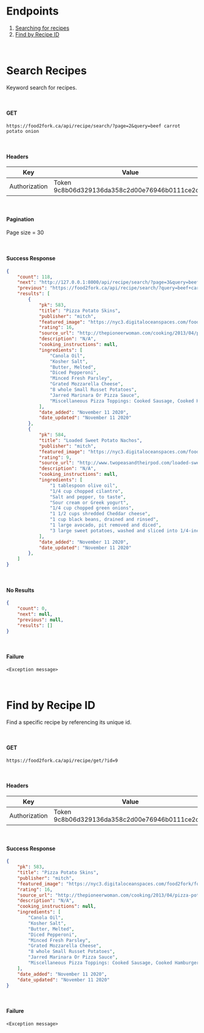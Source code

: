 # Endpoints
1. [Searching for recipes](#Search-Recipes)
1. [Find by Recipe ID](#Find-by-Recipe-ID)

<br>

# Search Recipes
Keyword search for recipes.

<br>

#### GET 
```
https://food2fork.ca/api/recipe/search/?page=2&query=beef carrot potato onion
```

<br>

#### Headers
| Key | Value |
|-----|-------|
| Authorization | Token 9c8b06d329136da358c2d00e76946b0111ce2c48|

<br>

#### Pagination
Page size = 30

<br>

#### Success Response
```json
{
    "count": 118,
    "next": "http://127.0.0.1:8000/api/recipe/search/?page=3&query=beef+carrot+potato+onion",
    "previous": "https://food2fork.ca/api/recipe/search/?query=beef+carrot+potato+onion",
    "results": [
        {
            "pk": 583,
            "title": "Pizza Potato Skins",
            "publisher": "mitch",
            "featured_image": "https://nyc3.digitaloceanspaces.com/food2fork/food2fork-static/featured_images/583/featured_image.png",
            "rating": 16,
            "source_url": "http://thepioneerwoman.com/cooking/2013/04/pizza-potato-skins/",
            "description": "N/A",
            "cooking_instructions": null,
            "ingredients": [
                "Canola Oil",
                "Kosher Salt",
                "Butter, Melted",
                "Diced Pepperoni",
                "Minced Fresh Parsley",
                "Grated Mozzarella Cheese",
                "8 whole Small Russet Potatoes",
                "Jarred Marinara Or Pizza Sauce",
                "Miscellaneous Pizza Toppings: Cooked Sausage, Cooked Hamburger, Diced Bell Pepper, Diced Onion, Diced Mushrooms, Diced Canadian Bacon, Etc."
            ],
            "date_added": "November 11 2020",
            "date_updated": "November 11 2020"  
        },
        {
            "pk": 584,
            "title": "Loaded Sweet Potato Nachos",
            "publisher": "mitch",
            "featured_image": "https://nyc3.digitaloceanspaces.com/food2fork/food2fork-static/featured_images/584/featured_image.png",
            "rating": 9,
            "source_url": "http://www.twopeasandtheirpod.com/loaded-sweet-potato-nachos/",
            "description": "N/A",
            "cooking_instructions": null,
            "ingredients": [
                "1 tablespoon olive oil",
                "1/4 cup chopped cilantro",
                "Salt and pepper, to taste",
                "Sour cream or Greek yogurt",
                "1/4 cup chopped green onions",
                "1 1/2 cups shredded Cheddar cheese",
                "1 cup black beans, drained and rinsed",
                "1 large avocado, pit removed and diced",
                "3 large sweet potatoes, washed and sliced into 1/4-inch rounds"
            ],
            "date_added": "November 11 2020",
            "date_updated": "November 11 2020"
        },
    ]
}
```

<br>

#### No Results
```json
{
    "count": 0,
    "next": null,
    "previous": null,
    "results": []
}
```

<br>

#### Failure
```
<Exception message>
```

<br>

# Find by Recipe ID
Find a specific recipe by referencing its unique id.

<br>

#### GET 
```
https://food2fork.ca/api/recipe/get/?id=9
```

<br>

#### Headers
| Key | Value |
|-----|-------|
| Authorization | Token 9c8b06d329136da358c2d00e76946b0111ce2c48|

<br>

#### Success Response
```json
{
    "pk": 583,
    "title": "Pizza Potato Skins",
    "publisher": "mitch",
    "featured_image": "https://nyc3.digitaloceanspaces.com/food2fork/food2fork-static/featured_images/583/featured_image.png",
    "rating": 16,
    "source_url": "http://thepioneerwoman.com/cooking/2013/04/pizza-potato-skins/",
    "description": "N/A",
    "cooking_instructions": null,
    "ingredients": [
        "Canola Oil",
        "Kosher Salt",
        "Butter, Melted",
        "Diced Pepperoni",
        "Minced Fresh Parsley",
        "Grated Mozzarella Cheese",
        "8 whole Small Russet Potatoes",
        "Jarred Marinara Or Pizza Sauce",
        "Miscellaneous Pizza Toppings: Cooked Sausage, Cooked Hamburger, Diced Bell Pepper, Diced Onion, Diced Mushrooms, Diced Canadian Bacon, Etc."
    ],
    "date_added": "November 11 2020",
    "date_updated": "November 11 2020"
}
```

<br>

#### Failure
```
<Exception message>
```


